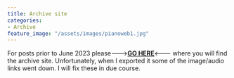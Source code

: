 ```yaml
---
title: Archive site
categories:
- Archive
feature_image: "/assets/images/pianoweb1.jpg"
---
```


For posts prior to June 2023 please--->**[GO HERE](https://displacementactivities1.wordpress.com/)**<--- where you will find the archive site. Unfortunately, when I exported it some of the image/audio links went down. I will fix these in due course.
